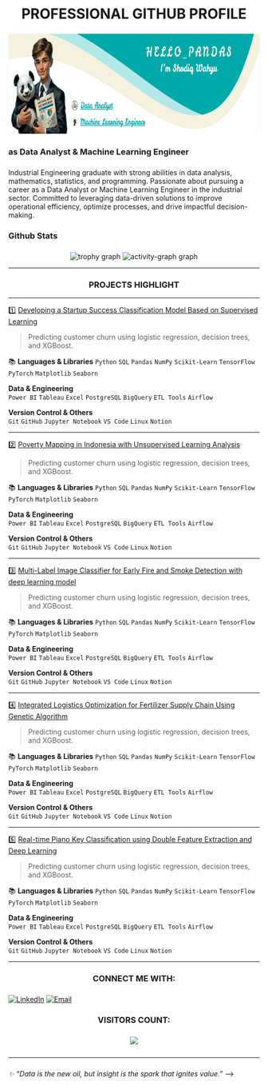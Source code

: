 <!-- ## About Me
### 🎯 Data Analyst & Machine Learning Engineer

🔍 I’m passionate about data-driven solutions and building intelligent systems.  
💡 I love turning raw data into actionable insights and deploying ML models that make an impact.

---

## 🚀 Skills & Tools

**Languages & Libraries**  
`Python` `SQL` `Pandas` `NumPy` `Scikit-Learn` `TensorFlow` `PyTorch` `Matplotlib` `Seaborn`

**Data & Engineering**  
`Power BI` `Tableau` `Excel` `PostgreSQL` `BigQuery` `ETL Tools` `Airflow`

**Machine Learning & Deployment**  
`MLflow` `FastAPI` `Streamlit` `Docker` `Flask` `HuggingFace` `Gradio`

**Version Control & Others**  
`Git` `GitHub` `Jupyter Notebook` `VS Code` `Linux` `Notion`

---

 ## 📈 GitHub Stats

![Your GitHub stats](https://github-readme-stats.vercel.app/api?username=odiqwr&show_icons=true&theme=radical)
![Top Langs](https://github-readme-stats.vercel.app/api/top-langs/?username=odiqwr&layout=compact&theme=radical)

---

## 📁 Projects Highlight

🔹 [Customer Churn Prediction](https://github.com/odiqwr/project1)  
> Predicting customer churn using logistic regression, decision trees, and XGBoost.

🔹 [House Price Forecasting](https://github.com/username/project2)  
> Regression analysis using Random Forest and Feature Engineering on Kaggle dataset.

🔹 [Sentiment Analysis Web App](https://github.com/username/project3)  
> NLP model deployed using Streamlit for real-time tweet sentiment prediction.

---

## 🧠 Learning & Goals

- 🎓 Currently learning: Deep Learning (Transformer-based models)
- 🔭 Exploring: MLOps and scalable ML pipelines
- ✍️ Writing: Data science tutorials on Medium / blog

---

## 📬 Let’s Connect

[![LinkedIn](https://img.shields.io/badge/LinkedIn-blue?style=flat&logo=linkedin)](https://linkedin.com/in/username)  
[![Email](https://img.shields.io/badge/Email-DarkRed?style=flat&logo=gmail&logoColor=white)](mailto:youremail@gmail.com)  
[![Portfolio](https://img.shields.io/badge/Portfolio-000?style=flat&logo=github)](https://yourportfolio.com)

--- -->

<h1 align="center">PROFESSIONAL GITHUB PROFILE</h1>

###

<div align="center">
  <img height="200" src="HELLO PANDAS (1).png"  />
</div>

###

<h3 align="left">as Data Analyst & Machine Learning Engineer</h3>

###

<p align="left">Industrial Engineering graduate with strong abilities in data analysis, mathematics, statistics, and programming. Passionate about pursuing a career as a Data Analyst or Machine Learning Engineer in the industrial sector. Committed to leveraging data-driven solutions to improve operational efficiency, optimize processes, and drive impactful decision-making.</p>

###

<h3 align="left">Github Stats</h3>

###

<div align="center">
  <!-- <img src="https://github-readme-stats.vercel.app/api/top-langs?username=odiqwr&locale=en&hide_title=false&layout=compact&card_width=320&langs_count=5&theme=default&hide_border=false&order=2" height="150" alt="languages graph"  />
  <img src="https://streak-stats.demolab.com?user=odiqwr&locale=en&mode=daily&theme=default&hide_border=false&border_radius=5&order=3" height="150" alt="streak graph"  /> -->
  <img src="https://github-profile-trophy.vercel.app?username=odiqwr&theme=flat&column=-1&row=1&margin-w=8&margin-h=8&no-bg=false&no-frame=false&order=4" alt="trophy graph"  />
  <img src="https://github-readme-activity-graph.vercel.app/graph?username=odiqwr&radius=16&theme=github-light&area=true&order=5" height="250" alt="activity-graph graph"  />
</div>

---

<h3 align="center">PROJECTS HIGHLIGHT</h3>

---
1️⃣ [Developing a Startup Success Classification Model Based on Supervised Learning](https://github.com/odiqwr/project1)  
> Predicting customer churn using logistic regression, decision trees, and XGBoost.

📚 **Languages & Libraries**
`Python` `SQL` `Pandas` `NumPy` `Scikit-Learn` `TensorFlow` `PyTorch` `Matplotlib` `Seaborn`

**Data & Engineering**  
`Power BI` `Tableau` `Excel` `PostgreSQL` `BigQuery` `ETL Tools` `Airflow`

**Version Control & Others**  
`Git` `GitHub` `Jupyter Notebook` `VS Code` `Linux` `Notion`

---
2️⃣ [Poverty Mapping in Indonesia with Unsupervised Learning Analysis](https://github.com/odiqwr/project1)  
> Predicting customer churn using logistic regression, decision trees, and XGBoost.

📚 **Languages & Libraries**
`Python` `SQL` `Pandas` `NumPy` `Scikit-Learn` `TensorFlow` `PyTorch` `Matplotlib` `Seaborn`

**Data & Engineering**  
`Power BI` `Tableau` `Excel` `PostgreSQL` `BigQuery` `ETL Tools` `Airflow`

**Version Control & Others**  
`Git` `GitHub` `Jupyter Notebook` `VS Code` `Linux` `Notion`

---
3️⃣ [Multi-Label Image Classifier for Early Fire and Smoke Detection with deep learning model](https://github.com/odiqwr/project1)  
> Predicting customer churn using logistic regression, decision trees, and XGBoost.

📚 **Languages & Libraries**
`Python` `SQL` `Pandas` `NumPy` `Scikit-Learn` `TensorFlow` `PyTorch` `Matplotlib` `Seaborn`

**Data & Engineering**  
`Power BI` `Tableau` `Excel` `PostgreSQL` `BigQuery` `ETL Tools` `Airflow`

**Version Control & Others**  
`Git` `GitHub` `Jupyter Notebook` `VS Code` `Linux` `Notion`

---
4️⃣ [Integrated Logistics Optimization for Fertilizer Supply Chain Using Genetic Algorithm](https://github.com/odiqwr/project1)  
> Predicting customer churn using logistic regression, decision trees, and XGBoost.

📚 **Languages & Libraries**
`Python` `SQL` `Pandas` `NumPy` `Scikit-Learn` `TensorFlow` `PyTorch` `Matplotlib` `Seaborn`

**Data & Engineering**  
`Power BI` `Tableau` `Excel` `PostgreSQL` `BigQuery` `ETL Tools` `Airflow`

**Version Control & Others**  
`Git` `GitHub` `Jupyter Notebook` `VS Code` `Linux` `Notion`

---
5️⃣ [Real-time Piano Key Classification using Double Feature Extraction and Deep Learning](https://github.com/odiqwr/project1)  
> Predicting customer churn using logistic regression, decision trees, and XGBoost.

📚 **Languages & Libraries**
`Python` `SQL` `Pandas` `NumPy` `Scikit-Learn` `TensorFlow` `PyTorch` `Matplotlib` `Seaborn`

**Data & Engineering**  
`Power BI` `Tableau` `Excel` `PostgreSQL` `BigQuery` `ETL Tools` `Airflow`

**Version Control & Others**  
`Git` `GitHub` `Jupyter Notebook` `VS Code` `Linux` `Notion`

---
###

<h3 align="center">CONNECT ME WITH:</h3>

###
[![LinkedIn](https://img.shields.io/badge/LinkedIn-blue?style=flat&logo=linkedin)](https://linkedin.com/in/shodiq-wahyu)  [![Email](https://img.shields.io/badge/Email-DarkRed?style=flat&logo=gmail&logoColor=white)](mailto:odiqwr.labsim@gmail.com)

###

<h3 align="center">VISITORS COUNT:</h3>

###

<div align="center">
  <img src="https://profile-counter.glitch.me/odiqwr/count.svg?"  />
</div>

###
---
###
_✨ “Data is the new oil, but insight is the spark that ignites value.”_ -->